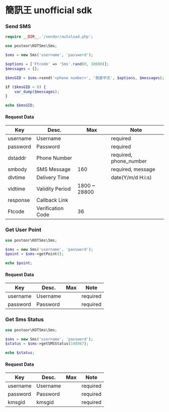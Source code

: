 # 簡訊王 unofficial sdk

### Send SMS

```php
require __DIR__.'/vendor/autoload.php';

use postoor\KOTSms\Sms;

$sms = new Sms('username', 'password');

$options = ['Ftcode' => 'Sms'.rand(0, 10000)];
$messages = [];

$kmsGID = $sms->send('<phone number>', '我是中文', $options, $messages);

if ($kmsGID < 0) {
    var_dump($messages);
}

echo $kmsGID;
```

#### Request Data

| Key      | Desc.             | Max          | Note                   |
| -------- | ----------------- | ------------ | ---------------------- |
| username | Username          |              | required               |
| password | Password          |              | required               |
| dstaddr  | Phone Number      |              | required, phone_number |
| smbody   | SMS Message       | 160          | required, message      |
| dlvtime  | Delivery Time     |              | date(Y/m/d H:i:s)      |
| vldtime  | Validity Period   | 1800 ~ 28800 |                        |
| response | Callback Link     |              |                        |
| Ftcode   | Verification Code | 36           |                        |

### Get User Point

```php
use postoor\KOTSms\Sms;

$sms = new Sms('username', 'password');
$point = $sms->getPoint();

echo $point;

```

#### Request Data

| Key      | Desc.    | Max | Note     |
| -------- | -------- | --- | -------- |
| username | Username |     | required |
| password | Password |     | required |


### Get Sms Status

```php
use postoor\KOTSms\Sms;

$sms = new Sms('username', 'password');
$status = $sms->getSMSStatus(198987);

echo $status;

```

#### Request Data

| Key      | Desc.    | Max | Note     |
| -------- | -------- | --- | -------- |
| username | Username |     | required |
| password | Password |     | required |
| kmsgid   | kmsgid   |     | required |

